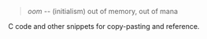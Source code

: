 > *oom* -- (initialism) out of memory, out of mana

C code and other snippets for copy-pasting and reference.
